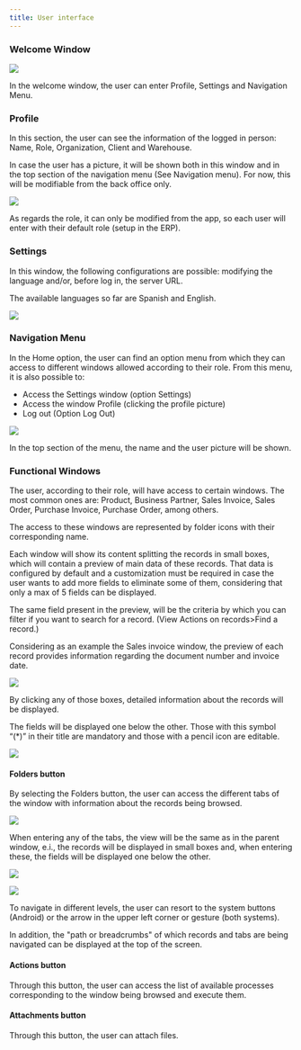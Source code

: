 ```yaml
---
title: User interface
---
```

### **Welcome Window**

![](/docs.etendo.software/assets/drive/rX-2SsyM3UY9uETTdY_dgN1YDHf_jAp2wAL1tzcEaVwNI14thQ0mZqDDl1nq4VTU6fxZVVe0ikSf4Avgp8zNDa23l7tF8ilP9pd-lG1yomtNMwNhVEuGtGTMq0GDQf61bemSauIm.png)

In the welcome window, the user can enter Profile, Settings and Navigation Menu.

### **Profile**

In this section, the user can see the information of the logged in person: Name, Role, Organization, Client and Warehouse.

In case the user has a picture, it will be shown both in this window and in the top section of the navigation menu (See Navigation menu). For now, this will be modifiable from the back office only.

![](/docs.etendo.software/assets/drive/dpbavjtflccDbOSIbunMpsbgtnQDKEZf74XCIxF1tEMUYEm2xTXkotI9oLGc_C4AXUMevYd6y1X9fpldd3CP0Gad7rhcnABYXVFJMdf5iJy_8lck2egdqHqJDuoFptfdQUeryGPs.png)

As regards the role, it can only be modified from the app, so each user will enter with their default role (setup in the ERP).

### **Settings**

In this window, the following configurations are possible: modifying the language and/or, before log in, the server URL. 

The available languages so far are Spanish and English.

![](/docs.etendo.software/assets/drive/TW076zqOKZSIdehLz21bSA3fp14-qh214CR5sOnmCqWmNMJZbnw7Qjk9B_RIB-Umdi_amp-wNNxfLqdkFj68USp5F2l9Lo6P2CXgZTl7cOKwrNOpqrVg7o03LRqTpOL6gYKnPU3V.png)

### **Navigation Menu**

In the Home option, the user can find an option menu from which they can access to different windows allowed according to their role. From this menu, it is also possible to:

-   Access the Settings window (option Settings)
-   Access the window Profile (clicking the profile picture)
-   Log out (Option Log Out)

![](/docs.etendo.software/assets/drive/3Caazn6CzgTUToK2fSr4a5qbPhyPgdG1LRyF9yG8cEvfJyIDxdmRG3DHQ5gkohPRBbHtErS1XMPhUhV3Gd4a15yzcfOqfxS8QYQokoEm-cZJXhAKonhgyBexi5s4vxLoNjIR0SjX.png)

In the top section of the menu, the name and the user picture will be shown.

### **Functional Windows**

The user, according to their role, will have access to certain windows. The most common ones are: Product, Business Partner, Sales Invoice, Sales Order, Purchase Invoice, Purchase Order, among others.

The access to these windows are represented by folder icons with their corresponding name.

Each window will show its content splitting the records in small boxes, which will contain a preview of main data of these records. That data is configured by default and a customization must be required in case the user wants to add more fields to eliminate some of them, considering that only a max of 5 fields can be displayed. 

The same field present in the preview, will be the criteria by which you can filter if you want to search for a record. (View Actions on records>Find a record.) 

Considering as an example the Sales invoice window, the preview of each record provides information regarding the document number and invoice date.

![](/docs.etendo.software/assets/drive/XZFZ8AALW9g42_1StbQnRpAvIszHoPZrp6QoLw1XUQ68kz4iU5nBYCR6XVwC0k4bGJjZFRbjaGMKfOA7lUVXCtz7At6Tt5p8sJtlYHNny4Z6yn_jfHrthRnxym2n_M0GhXLWDR2p.png)

By clicking any of those boxes, detailed information about the records will be displayed.  

The fields will be displayed one below the other. Those with this symbol  “(\*)” in their title are mandatory and those with a pencil icon are editable. 

![](/docs.etendo.software/assets/drive/PY4-klREGqUyi4CtP-0Pp3gn95-eE8hr2lCDLVA4uiYTTYNTnx3exMDsx-LHTSXK5NQBo0z0Xy4sxXera3xgCpISdVbxwMzB3QjurnDInYR5oSvUqfBYDtvbElXXneXCZi8AzJmA.png)

#### Folders button 

By selecting the Folders button, the user can access the different tabs of the window with information about the records being browsed. 

![](/docs.etendo.software/assets/drive/Q0C8H4uO8zHgfmSaWfGMKR5tKMbWlVLOUwUMYG-_qpJBj471MxMFwx0is-MGR0WqleOE4QcqHhWhIhTfeo2xwIX-ftECC3QyeKdI-ygG7o2kGhHJ4CgAoWEgfc1KZnEHHXpaegHG.png)

When entering any of the tabs, the view will be the same as in the parent window, e.i., the records will be displayed in small boxes and, when entering these, the fields will be displayed one below the other. 

![](/docs.etendo.software/assets/drive/XKeIfzzgutwdnJr5kmBVSifBZ1luxaWe3mqYM_U3uHurbAe_0TXkpjjvF5x0RWpIKXRsqYcEifdxpVeNHZjgHZ5-s6uGm8FjIf9RGIfAZoHXZAxlCqzC5H00RUmPBX01SvFgW8v2.png)

![](/docs.etendo.software/assets/drive/PAfojHNtSzl7SKh6VFDroECbrO7Y0ZSYSnyvDieVQxBZkvATVhtJtNPm6PTpeuLOjzdIB-PIRR-wD1SGCZrHJLdKnhnacGsFhWDSyuOUWlhlMnJ74guN7EsUE2sshKzFyoHn2tiT.png)

To navigate in different levels, the user can resort to the system buttons (Android) or the arrow in the upper left corner or gesture (both systems).

In addition, the "path or breadcrumbs" of which records and tabs are being navigated can be displayed at the top of the screen.

#### Actions button

Through this button, the user can access the list of available processes corresponding to the window being browsed and execute them. 

#### Attachments button 

Through this button, the user can attach files.